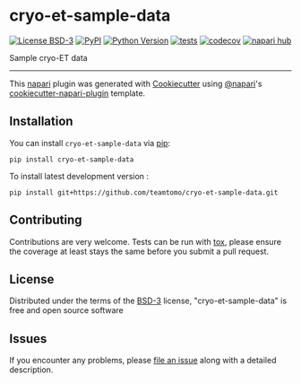 # cryo-et-sample-data

[![License BSD-3](https://img.shields.io/pypi/l/cryo-et-sample-data.svg?color=green)](https://github.com/teamtomo/cryo-et-sample-data/raw/main/LICENSE)
[![PyPI](https://img.shields.io/pypi/v/cryo-et-sample-data.svg?color=green)](https://pypi.org/project/cryo-et-sample-data)
[![Python Version](https://img.shields.io/pypi/pyversions/cryo-et-sample-data.svg?color=green)](https://python.org)
[![tests](https://github.com/teamtomo/cryo-et-sample-data/workflows/tests/badge.svg)](https://github.com/teamtomo/cryo-et-sample-data/actions)
[![codecov](https://codecov.io/gh/teamtomo/cryo-et-sample-data/branch/main/graph/badge.svg)](https://codecov.io/gh/teamtomo/cryo-et-sample-data)
[![napari hub](https://img.shields.io/endpoint?url=https://api.napari-hub.org/shields/cryo-et-sample-data)](https://napari-hub.org/plugins/cryo-et-sample-data)

Sample cryo-ET data

----------------------------------

This [napari] plugin was generated with [Cookiecutter] using [@napari]'s [cookiecutter-napari-plugin] template.

<!--
Don't miss the full getting started guide to set up your new package:
https://github.com/napari/cookiecutter-napari-plugin#getting-started

and review the napari docs for plugin developers:
https://napari.org/stable/plugins/index.html
-->

## Installation

You can install `cryo-et-sample-data` via [pip]:

    pip install cryo-et-sample-data



To install latest development version :

    pip install git+https://github.com/teamtomo/cryo-et-sample-data.git


## Contributing

Contributions are very welcome. Tests can be run with [tox], please ensure
the coverage at least stays the same before you submit a pull request.

## License

Distributed under the terms of the [BSD-3] license,
"cryo-et-sample-data" is free and open source software

## Issues

If you encounter any problems, please [file an issue] along with a detailed description.

[napari]: https://github.com/napari/napari
[Cookiecutter]: https://github.com/audreyr/cookiecutter
[@napari]: https://github.com/napari
[MIT]: http://opensource.org/licenses/MIT
[BSD-3]: http://opensource.org/licenses/BSD-3-Clause
[GNU GPL v3.0]: http://www.gnu.org/licenses/gpl-3.0.txt
[GNU LGPL v3.0]: http://www.gnu.org/licenses/lgpl-3.0.txt
[Apache Software License 2.0]: http://www.apache.org/licenses/LICENSE-2.0
[Mozilla Public License 2.0]: https://www.mozilla.org/media/MPL/2.0/index.txt
[cookiecutter-napari-plugin]: https://github.com/napari/cookiecutter-napari-plugin

[file an issue]: https://github.com/teamtomo/cryo-et-sample-data/issues

[napari]: https://github.com/napari/napari
[tox]: https://tox.readthedocs.io/en/latest/
[pip]: https://pypi.org/project/pip/
[PyPI]: https://pypi.org/
